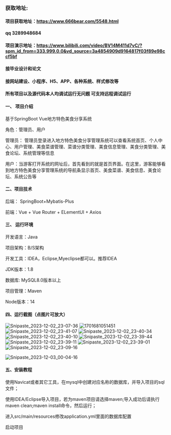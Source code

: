 ### 获取地址:
#### 项目获取地址：https://www.666bear.com/5548.html
#### qq 3289948684
#### 项目演示地址：https://www.bilibili.com/video/BV14M411d7vC/?spm_id_from=333.999.0.0&vd_source=3a4854909d9164817f03f89e98ccf5bf
#### 接毕业设计和论文
#### 接网站建设、小程序、H5、APP、各种系统、样式修改等

#### 所有项目以及源代码本人均调试运行无问题 可支持远程调试运行

#### 一、 项目介绍
基于SpringBoot Vue地方特色美食分享系统

角色：管理员、用户

管理员： 管理员登录进入地方特色美食分享管理系统可以查看系统首页、个人中心、用户管理、美食菜谱管理、菜谱分类管理、美食信息管理、美食分类管理、美食论坛、系统管理等信息

用户：当游客打开系统的网址后，首先看到的就是首页界面。在这里，游客能够看到地方特色美食分享管理系统的导航条显示首页、美食菜谱、美食信息、美食论坛、系统公告等
#### 二、项目技术
后端： SpringBoot+Mybatis-Plus

前端：Vue + Vue Router + ELementUI + Axios

#### 三、 运行环境
开发语言：Java

项目架构：B/S架构

开发工具：IDEA，Eclipse,Myeclipse都可以。推荐IDEA

JDK版本：1.8

数据库: MySQL8.0版本以上

项目管理：Maven

Node版本：14
#### 四、运行截图（点图片可放大）

![Snipaste_2023-12-02_23-07-36](https://github.com/666bears/delicious/assets/143094776/8c47c585-35be-49fc-a854-b0913b9bfecf)
![1701681051451](https://github.com/666bears/delicious/assets/143094776/a233b58b-d047-4ebd-b5d4-8001f7835ccb)
![Snipaste_2023-12-02_23-41-07](https://github.com/666bears/delicious/assets/143094776/e0afdf2e-6a93-4d3d-bab3-c56eaa4f22dd)
![Snipaste_2023-12-02_23-40-34](https://github.com/666bears/delicious/assets/143094776/03499f90-7f66-4225-8c74-1043c0370ee3)
![Snipaste_2023-12-02_23-40-10](https://github.com/666bears/delicious/assets/143094776/1802af82-b79c-47e0-99f4-086864e02bc9)
![Snipaste_2023-12-02_23-39-44](https://github.com/666bears/delicious/assets/143094776/0590d162-ef0f-4377-a479-42f517e9de25)
![Snipaste_2023-12-02_23-39-11](https://github.com/666bears/delicious/assets/143094776/cfffc4d5-1cb1-487d-a18e-67712ddc2bdc)
![Snipaste_2023-12-02_23-39-01](https://github.com/666bears/delicious/assets/143094776/c9a613b2-378a-47ca-9dd9-ed46ad03d404)
![Snipaste_2023-12-02_23-09-16](https://github.com/666bears/delicious/assets/143094776/d4496a2c-e132-4d4d-8243-dc095936bec8)


![Snipaste_2023-12-03_00-04-16](https://github.com/666bears/delicious/assets/143094776/b0f27c72-a4a2-4abb-a726-a21cee24a3b4)




#### 五、安装教程
使用Navicat或者其它工具，在mysql中创建对应名称的数据库，并导入项目的sql文件；

使用IDEA/Eclipse导入项目，若为maven项目请选择maven;导入成功后请执行maven clean;maven install命令，然后运行；

进入src/main/resources修改application.yml里面的数据库配置

启动项目





